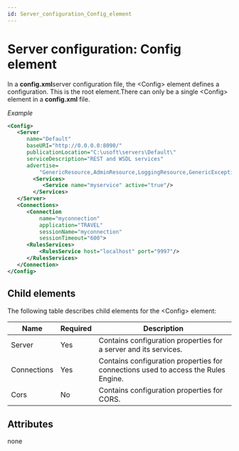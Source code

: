 ```yaml
---
id: Server_configuration_Config_element
---
```


# Server configuration: Config element

In a **config.xml**server configuration file, the \<Config> element defines a configuration. This is the root element.There can only be a single \<Config> element in a **config.xml** file.

*Example*

```xml
<Config>
   <Server 
      name="Default" 
      baseURI="http://0.0.0.0:8090/" 
      publicationLocation="C:\usoft\servers\Default\" 
      serviceDescription="REST and WSDL services"    
      advertise=
          "GenericResource,AdminResource,LoggingResource,GenericExceptionHandler,">
        <Services>
           <Service name="myservice" active="true"/>
        </Services>
   </Server>
   <Connections>
      <Connection 
          name="myconnection" 
          application="TRAVEL" 
          sessionName="myconnection" 
          sessionTimeout="600">
      <RulesServices>
          <RulesService host="localhost" port="9997"/>
      </RulesServices>
   </Connection>
</Config>
```

## Child elements

The following table describes child elements for the \<Config> element:

|**Name**|**Required**|**Description**|
|--------|--------|--------|
|Server  |Yes     |Contains configuration properties for a server and its services.|
|Connections|Yes     |Contains configuration properties for connections used to access the Rules Engine.|
|Cors    |No      |Contains configuration properties for CORS.|



## Attributes

none